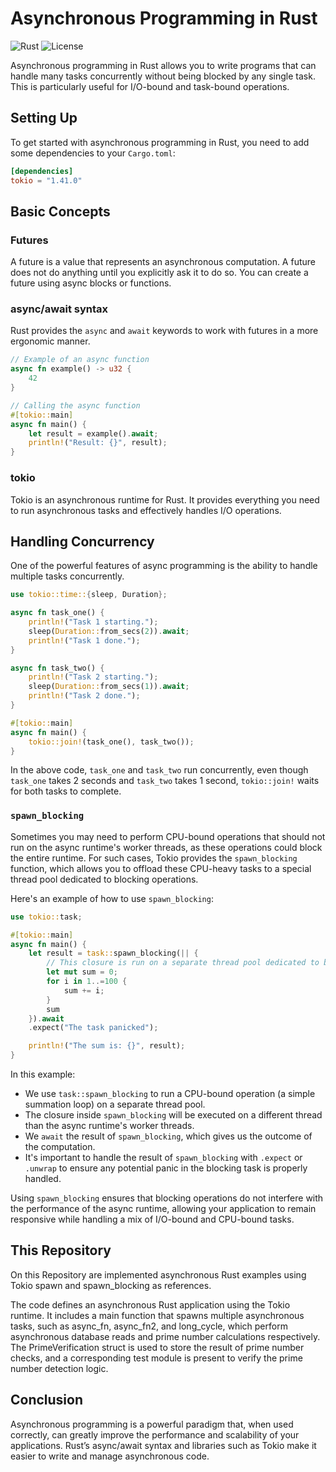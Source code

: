 # Asynchronous Programming in Rust

![Rust](https://img.shields.io/badge/Rust-1.82.0-blue)
![License](https://img.shields.io/badge/License-MIT-blue)

Asynchronous programming in Rust allows you to write programs that can handle many tasks concurrently without being
blocked by any single task. This is particularly useful for I/O-bound and task-bound operations.

## Setting Up

To get started with asynchronous programming in Rust, you need to add some dependencies to your `Cargo.toml`:

```toml
[dependencies]
tokio = "1.41.0"
```

## Basic Concepts

### Futures

A future is a value that represents an asynchronous computation. A future does not do anything until you explicitly ask
it to do so. You can create a future using async blocks or functions.

### async/await syntax

Rust provides the `async` and `await` keywords to work with futures in a more ergonomic manner.

```rust
// Example of an async function
async fn example() -> u32 {
    42
}

// Calling the async function
#[tokio::main]
async fn main() {
    let result = example().await;
    println!("Result: {}", result);
}
```

### tokio

Tokio is an asynchronous runtime for Rust. It provides everything you need to run asynchronous tasks and effectively
handles I/O operations.

## Handling Concurrency

One of the powerful features of async programming is the ability to handle multiple tasks concurrently.

```rust
use tokio::time::{sleep, Duration};

async fn task_one() {
    println!("Task 1 starting.");
    sleep(Duration::from_secs(2)).await;
    println!("Task 1 done.");
}

async fn task_two() {
    println!("Task 2 starting.");
    sleep(Duration::from_secs(1)).await;
    println!("Task 2 done.");
}

#[tokio::main]
async fn main() {
    tokio::join!(task_one(), task_two());
}
```

In the above code, `task_one` and `task_two` run concurrently, even though `task_one` takes 2 seconds and `task_two`
takes 1 second, `tokio::join!` waits for both tasks to complete.

### `spawn_blocking`

Sometimes you may need to perform CPU-bound operations that should not run on the async runtime's worker threads, as
these operations could block the entire runtime. For such cases, Tokio provides the `spawn_blocking` function, which
allows you to offload these CPU-heavy tasks to a special thread pool dedicated to blocking operations.

Here's an example of how to use `spawn_blocking`:

```rust
use tokio::task;

#[tokio::main]
async fn main() {
    let result = task::spawn_blocking(|| {
        // This closure is run on a separate thread pool dedicated to blocking operations
        let mut sum = 0;
        for i in 1..=100 {
            sum += i;
        }
        sum
    }).await
    .expect("The task panicked");

    println!("The sum is: {}", result);
}
```

In this example:

- We use `task::spawn_blocking` to run a CPU-bound operation (a simple summation loop) on a separate thread pool.
- The closure inside `spawn_blocking` will be executed on a different thread than the async runtime's worker threads.
- We `await` the result of `spawn_blocking`, which gives us the outcome of the computation.
- It's important to handle the result of `spawn_blocking` with `.expect` or `.unwrap` to ensure any potential panic in
  the blocking task is properly handled.

Using `spawn_blocking` ensures that blocking operations do not interfere with the performance of the async runtime,
allowing your application to remain responsive while handling a mix of I/O-bound and CPU-bound tasks.

## This Repository

On this Repository are implemented asynchronous Rust examples using Tokio spawn and spawn_blocking as references.

The code defines an asynchronous Rust application using the Tokio runtime. 
It includes a main function that spawns multiple asynchronous tasks, such as async_fn, async_fn2, and long_cycle, 
which perform asynchronous database reads and prime number calculations respectively. The PrimeVerification struct 
is used to store the result of prime number checks, and a corresponding test module is present to verify the prime
number detection logic.

## Conclusion

Asynchronous programming is a powerful paradigm that, when used correctly, can greatly improve the performance and
scalability of your applications. Rust’s async/await syntax and libraries such as Tokio make it easier to write and
manage asynchronous code.
